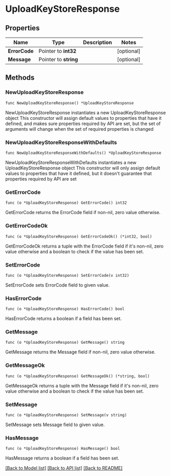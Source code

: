 # UploadKeyStoreResponse

## Properties

Name | Type | Description | Notes
------------ | ------------- | ------------- | -------------
**ErrorCode** | Pointer to **int32** |  | [optional] 
**Message** | Pointer to **string** |  | [optional] 

## Methods

### NewUploadKeyStoreResponse

`func NewUploadKeyStoreResponse() *UploadKeyStoreResponse`

NewUploadKeyStoreResponse instantiates a new UploadKeyStoreResponse object
This constructor will assign default values to properties that have it defined,
and makes sure properties required by API are set, but the set of arguments
will change when the set of required properties is changed

### NewUploadKeyStoreResponseWithDefaults

`func NewUploadKeyStoreResponseWithDefaults() *UploadKeyStoreResponse`

NewUploadKeyStoreResponseWithDefaults instantiates a new UploadKeyStoreResponse object
This constructor will only assign default values to properties that have it defined,
but it doesn't guarantee that properties required by API are set

### GetErrorCode

`func (o *UploadKeyStoreResponse) GetErrorCode() int32`

GetErrorCode returns the ErrorCode field if non-nil, zero value otherwise.

### GetErrorCodeOk

`func (o *UploadKeyStoreResponse) GetErrorCodeOk() (*int32, bool)`

GetErrorCodeOk returns a tuple with the ErrorCode field if it's non-nil, zero value otherwise
and a boolean to check if the value has been set.

### SetErrorCode

`func (o *UploadKeyStoreResponse) SetErrorCode(v int32)`

SetErrorCode sets ErrorCode field to given value.

### HasErrorCode

`func (o *UploadKeyStoreResponse) HasErrorCode() bool`

HasErrorCode returns a boolean if a field has been set.

### GetMessage

`func (o *UploadKeyStoreResponse) GetMessage() string`

GetMessage returns the Message field if non-nil, zero value otherwise.

### GetMessageOk

`func (o *UploadKeyStoreResponse) GetMessageOk() (*string, bool)`

GetMessageOk returns a tuple with the Message field if it's non-nil, zero value otherwise
and a boolean to check if the value has been set.

### SetMessage

`func (o *UploadKeyStoreResponse) SetMessage(v string)`

SetMessage sets Message field to given value.

### HasMessage

`func (o *UploadKeyStoreResponse) HasMessage() bool`

HasMessage returns a boolean if a field has been set.


[[Back to Model list]](../README.md#documentation-for-models) [[Back to API list]](../README.md#documentation-for-api-endpoints) [[Back to README]](../README.md)


